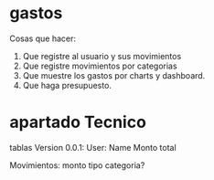 # gastos

Cosas que hacer:

1. Que registre al usuario y sus movimientos
2. Que registre movimientos por categorias
3. Que muestre los gastos por charts y dashboard.
4. Que haga presupuesto.


# apartado Tecnico
tablas Version 0.0.1:
User:
Name
Monto total

Movimientos:
monto
tipo
categoria?